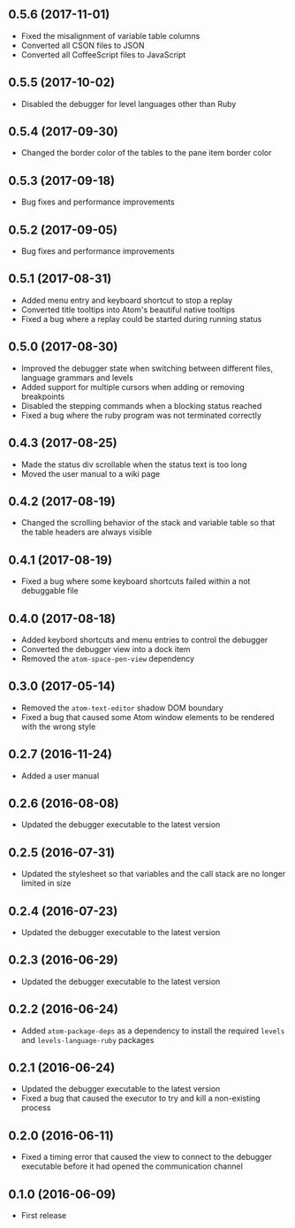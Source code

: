 ## 0.5.6 (2017-11-01)

* Fixed the misalignment of variable table columns
* Converted all CSON files to JSON
* Converted all CoffeeScript files to JavaScript

## 0.5.5 (2017-10-02)

* Disabled the debugger for level languages other than Ruby

## 0.5.4 (2017-09-30)

* Changed the border color of the tables to the pane item border color

## 0.5.3 (2017-09-18)

* Bug fixes and performance improvements

## 0.5.2 (2017-09-05)

* Bug fixes and performance improvements

## 0.5.1 (2017-08-31)

* Added menu entry and keyboard shortcut to stop a replay
* Converted title tooltips into Atom's beautiful native tooltips
* Fixed a bug where a replay could be started during running status

## 0.5.0 (2017-08-30)

* Improved the debugger state when switching between different files, language grammars and levels
* Added support for multiple cursors when adding or removing breakpoints
* Disabled the stepping commands when a blocking status reached
* Fixed a bug where the ruby program was not terminated correctly

## 0.4.3 (2017-08-25)

* Made the status div scrollable when the status text is too long
* Moved the user manual to a wiki page

## 0.4.2 (2017-08-19)

* Changed the scrolling behavior of the stack and variable table so that the table headers are always visible

## 0.4.1 (2017-08-19)

* Fixed a bug where some keyboard shortcuts failed within a not debuggable file

## 0.4.0 (2017-08-18)

* Added keybord shortcuts and menu entries to control the debugger
* Converted the debugger view into a dock item
* Removed the `atom-space-pen-view` dependency

## 0.3.0 (2017-05-14)

* Removed the `atom-text-editor` shadow DOM boundary
* Fixed a bug that caused some Atom window elements to be rendered with the wrong style

## 0.2.7 (2016-11-24)

* Added a user manual

## 0.2.6 (2016-08-08)

* Updated the debugger executable to the latest version

## 0.2.5 (2016-07-31)

* Updated the stylesheet so that variables and the call stack are no longer limited in size

## 0.2.4 (2016-07-23)

* Updated the debugger executable to the latest version

## 0.2.3 (2016-06-29)

* Updated the debugger executable to the latest version

## 0.2.2 (2016-06-24)

* Added `atom-package-deps` as a dependency to install the required `levels` and `levels-language-ruby` packages

## 0.2.1 (2016-06-24)

* Updated the debugger executable to the latest version
* Fixed a bug that caused the executor to try and kill a non-existing process

## 0.2.0 (2016-06-11)

* Fixed a timing error that caused the view to connect to the debugger executable before it had opened the communication channel

## 0.1.0 (2016-06-09)

* First release